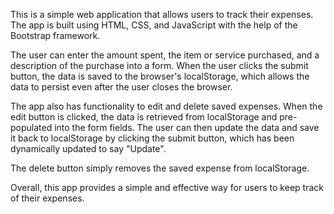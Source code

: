 This is a simple web application that allows users to track their expenses. The app is built using HTML, CSS, and JavaScript with the help of the Bootstrap framework.

The user can enter the amount spent, the item or service purchased, and a description of the purchase into a form. When the user clicks the submit button, the data is saved to the browser's localStorage, which allows the data to persist even after the user closes the browser.

The app also has functionality to edit and delete saved expenses. When the edit button is clicked, the data is retrieved from localStorage and pre-populated into the form fields. The user can then update the data and save it back to localStorage by clicking the submit button, which has been dynamically updated to say "Update".

The delete button simply removes the saved expense from localStorage.

Overall, this app provides a simple and effective way for users to keep track of their expenses.

